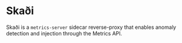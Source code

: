 # Skaði

Skaði is a `metrics-server` sidecar reverse-proxy that enables anomaly detection and injection through the Metrics API.

